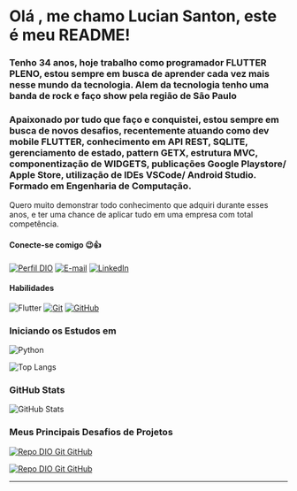 # Olá , me chamo Lucian Santon, este é meu README!

### Tenho 34 anos, hoje trabalho como programador FLUTTER PLENO, estou sempre em busca de aprender cada vez mais nesse mundo da tecnologia. Alem da tecnologia tenho uma banda de rock e faço show pela região de São Paulo

### Apaixonado por tudo que faço e conquistei, estou sempre em busca de novos desafios, recentemente atuando como dev mobile FLUTTER, conhecimento em API REST, SQLITE, gerenciamento de estado, pattern GETX, estrutura MVC, componentização de WIDGETS, publicações Google Playstore/ Apple Store, utilização de IDEs VSCode/ Android Studio. Formado em Engenharia de Computação.

Quero muito demonstrar todo conhecimento que adquiri durante esses anos, e ter uma chance de aplicar tudo em uma empresa com total competência.

#### Conecte-se comigo 😉👍

[![Perfil DIO](https://img.shields.io/badge/-Meu%20Perfil%20na%20DIO-30A3DC?style=for-the-badge)](https://web.dio.me/users/lsanton68/)
[![E-mail](https://img.shields.io/badge/-Email-000?style=for-the-badge&logo=microsoft-outlook&logoColor=E94D5F)](mailto:lucian_es@hotmail.com)
[![LinkedIn](https://img.shields.io/badge/-LinkedIn-000?style=for-the-badge&logo=linkedin&logoColor=30A3DC)](https://www.linkedin.com/in/lucian-santon-1385019b/)

#### Habilidades

![Flutter](https://img.shields.io/badge/Flutter-%2302569B.svg?style=for-the-badge&logo=Flutter&logoColor=white)
[![Git](https://img.shields.io/badge/Git-000?style=for-the-badge&logo=git&logoColor=E94D5F)](https://git-scm.com/doc)
[![GitHub](https://img.shields.io/badge/GitHub-000?style=for-the-badge&logo=github&logoColor=30A3DC)](https://docs.github.com/)

### Iniciando os Estudos em

![Python](https://img.shields.io/badge/Python-000?style=for-the-badge&logo=python)

![Top Langs](https://github-readme-stats-git-masterrstaa-rickstaa.vercel.app/api/top-langs/?username=lucianes1&layout=compact&bg_color=000&border_color=005eff&title_color=b6b7d2&text_color=FFF)

### GitHub Stats

![GitHub Stats](https://github-readme-stats.vercel.app/api?username=lucianes1&layout=compact&bg_color=000&border_color=005eff&title_color=b6b7d2&text_color=FFF&hide=stars)

### Meus Principais Desafios de Projetos

[![Repo DIO Git GitHub](https://github-readme-stats.vercel.app/api/pin/?username=lucianes1&repo=dio-lab-open-source&bg_color=000&border_color=005eff&show_icons=true&icon_color=30A3DC&title_color=b6b7d2&text_color=FFF)](https://github.com/lucianes1/dio-lab-open-source)

[![Repo DIO Git GitHub](https://github-readme-stats.vercel.app/api/pin/?username=lucianes1&repo=dio-lab-open-source&bg_color=000&border_color=005eff&show_icons=true&icon_color=30A3DC&title_color=b6b7d2&text_color=FFF)](https://github.com/lucianes1/dio-lab-open-azure)

---
